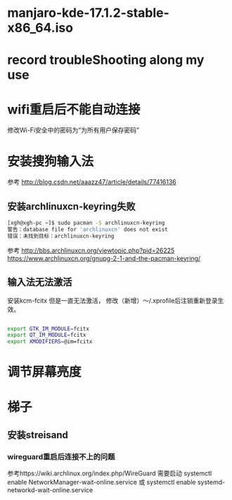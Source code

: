 # manjaro-kde-17.1.2-stable-x86_64.iso

# record troubleShooting along my use

# wifi重启后不能自动连接
修改Wi-Fi安全中的密码为“为所有用户保存密码”
 

# 安装搜狗输入法 
参考
http://blog.csdn.net/aaazz47/article/details/77416136
## 安装archlinuxcn-keyring失败 
```bash
[xgh@xgh-pc ~]$ sudo pacman -S archlinuxcn-keyring
警告：database file for 'archlinuxcn' does not exist
错误：未找到目标：archlinuxcn-keyring
```
参考
http://bbs.archlinuxcn.org/viewtopic.php?pid=26225
https://www.archlinuxcn.org/gnupg-2-1-and-the-pacman-keyring/

## 输入法无法激活
安装kcm-fcitx 
但是一直无法激活， 
修改（新增）～/.xprofile后注销重新登录生效。

```bash

export GTK_IM_MODULE=fcitx
export QT_IM_MODULE=fcitx
export XMODIFIERS=@im=fcitx

```
# 调节屏幕亮度 

# 梯子
## 安装streisand

### wireguard重启后连接不上的问题
参考https://wiki.archlinux.org/index.php/WireGuard
需要启动
systemctl enable NetworkManager-wait-online.service
或
systemctl enable systemd-networkd-wait-online.service

